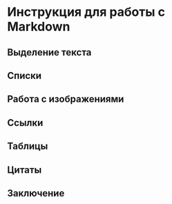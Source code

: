 # Инструкция для работы с  Markdown

## Выделение текста 

## Списки

## Работа с изображениями

## Ссылки

## Таблицы 

## Цитаты

## Заключение